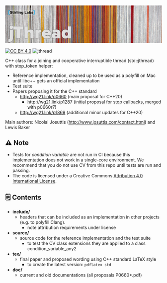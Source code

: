 ![jthread](https://raw.githubusercontent.com/StirlingLabs/jthread/main/doc/jthread.jpg)

[![CC BY 4.0][cc-by-shield]][cc-by] ![jthread](https://github.com/StirlingLabs/jthread/actions/workflows/integrate.yaml/badge.svg)

C++ class for a joining and cooperative interruptible thread (std::jthread) with stop_token helper:
- Reference implementation, cleaned up to be used as a polyfill on Mac until libc++ gets an official implementation
- Test suite
- Papers proposing it for the C++ standard
  -  http://wg21.link/p0660  (main proposal for C++20)
     - http://wg21.link/p1287  (initial proposal for stop callbacks, merged with p0660r7)
  -  http://wg21.link/p1869  (additional minor updates for C++20)

Main authors:  Nicolai Josuttis (http://www.josuttis.com/contact.html) and Lewis Baker

## ⚠️ Note

- Tests for _condition variable_ are not run in CI because this implementation does not work in a single-core environment. We recommend that you do not use CV from this repo until tests are run and passing. 
- The code is licensed under a Creative Commons [Attribution 4.0 International License][cc-by]. 

[cc-by]: http://creativecommons.org/licenses/by/4.0/
[cc-by-image]: https://i.creativecommons.org/l/by/4.0/88x31.png
[cc-by-shield]: https://img.shields.io/badge/License-CC%20BY%204.0-lightgrey.svg

## 🗒️ Contents

- <b>include/</b>
  - headers that can be included as an implementation in other projects (e.g. to polyfill Clang).
    - note attribution requirements under license
- <b>source/</b>
  - source code for the reference implementation and the test suite
    - to test the CV class extensions they are applied to a class condition_variable_any2
- <b>tex/</b>
  - final paper and proposed wording using C++ standard LaTeX style
    - to create the latest version:  `pdflatex std` 
- <b>doc/</b>
  - current and old documentations (all proposals P0660*.pdf)
